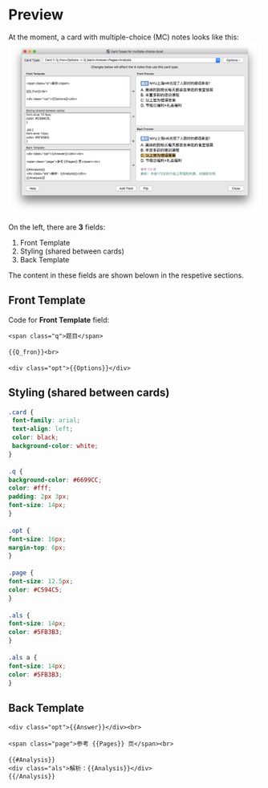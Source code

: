# Preview
At the moment, a card with multiple-choice (MC) notes looks like this:
![mc notes template](https://github.com/Linerre/Jessie/blob/master/anki/templates/mc_temp1.jpg)

On the left, there are **3** fields:
1. Front Template
2. Styling (shared between cards)
3. Back Template

The content in these fields are shown belown in the respetive sections.

## Front Template
Code for **Front Template** field:
```
<span class="q">题目</span>

{{Q_fron}}<br>

<div class="opt">{{Options}}</div>
```

## Styling (shared between cards)
```css
.card {
 font-family: arial;
 text-align: left;
 color: black;
 background-color: white;
}

.q {
background-color: #6699CC;
color: #fff;
padding: 2px 3px;
font-size: 14px;
}

.opt {
font-size: 16px;
margin-top: 6px;
}

.page {
font-size: 12.5px;
color: #C594C5;
}

.als {
font-size: 14px;
color: #5FB3B3;
}

.als a {
font-size: 14px;
color: #5FB3B3;
}
```

## Back Template
```
<div class="opt">{{Answer}}</div><br>

<span class="page">参考 {{Pages}} 页</span><br>

{{#Analysis}}
<div class="als">解析：{{Analysis}}</div>
{{/Analysis}}
```